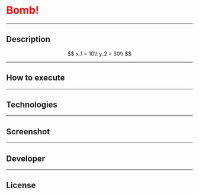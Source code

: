 # <span style="color: red;">Bomb!</span>
___

## Description
$$
x_1 = 10\\
y_2 = 30\\
$$
___

## How to execute
___

## Technologies
___

## Screenshot
___

## Developer

___

## License
